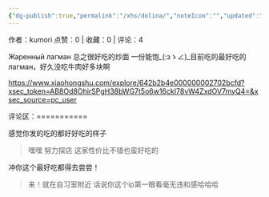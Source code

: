 ```yaml
---
{"dg-publish":true,"permalink":"/xhs/dolina/","noteIcon":"","updated":"2025-03-17T22:25:32.357+08:00"}
---
```


作者：kumori
点赞：0   |   收藏：0   |   评论：4

Жаренный лагман 总之很好吃的炒面 一份能饱_(:зゝ∠)_目前吃的最好吃的лагман，好久没吃牛肉好多块啊

https://www.xiaohongshu.com/explore/642b2b4e000000002702bcfd?xsec_token=AB8Od8OhirSPgH38bWG7t5o6w16ckI78vW4ZxdOV7myQ4=&xsec_source=pc_user

评论区：===========

感觉你发的吃的都好好吃的样子

> 嘿嘿 努力探店 这家性价比不错也蛮好吃的

冲你这个最好吃都得去尝尝！

> 来！就在自习室附近 话说你这个ip第一眼看毫无违和感哈哈哈